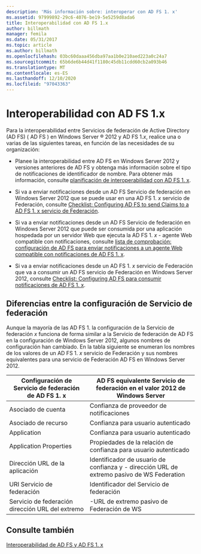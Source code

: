 ```yaml
---
description: 'Más información sobre: interoperar con AD FS 1. x'
ms.assetid: 97999892-29c6-4076-be19-5e5259d8ada6
title: Interoperabilidad con AD FS 1.x
author: billmath
manager: femila
ms.date: 05/31/2017
ms.topic: article
ms.author: billmath
ms.openlocfilehash: 03bc60daaa456dba97aa1b0e210aed223a0c24a7
ms.sourcegitcommit: 65b6de6b44d41f1180c45db11cdd60cb2a093b46
ms.translationtype: MT
ms.contentlocale: es-ES
ms.lasthandoff: 12/10/2020
ms.locfileid: "97043363"
---
```

# <a name="interoperating-with-ad-fs-1x"></a>Interoperabilidad con AD FS 1.x

Para la interoperabilidad entre Servicios de federación de Active Directory (AD FS) \( AD FS \) en Windows Server &reg; 2012 y AD FS 1.*x*, realice una o varias de las siguientes tareas, en función de las necesidades de su organización:

-   Planee la interoperabilidad entre AD FS en Windows Server 2012 y versiones anteriores de AD FS y obtenga más información sobre el tipo de notificaciones de identificador de nombre. Para obtener más información, consulte [planificación de interoperabilidad con AD FS 1. x](/previous-versions/windows/it-pro/windows-server-2012-R2-and-2012/ff678040(v=ws.11)).

-   Si va a enviar notificaciones desde un AD FS Servicio de federación en Windows Server 2012 que se puede usar en una AD FS 1. *x* servicio de Federación, consulte [Checklist: Configuring AD FS to send Claims to a AD FS 1. x servicio de Federación](Checklist--Configuring-AD-FS-to-Send-Claims-to-an-AD-FS-1.x-Federation-Service.md).

-   Si va a enviar notificaciones desde un AD FS Servicio de federación en Windows Server 2012 que puede ser consumida por una aplicación hospedada por un servidor Web que ejecuta la AD FS 1. *x* \- agente Web compatible con notificaciones, consulte [lista de comprobación: configuración de AD FS para enviar notificaciones a un agente Web compatible con notificaciones de AD FS 1. x](Checklist--Configuring-AD-FS-to-Send-Claims-to-an-AD-FS-1.x-Claims-Aware-Web-Agent.md).

-   Si va a enviar notificaciones desde un AD FS 1. *x* servicio de Federación que va a consumir un AD FS servicio de Federación en Windows Server 2012, consulte [Checklist: Configuring AD FS para consumir notificaciones de AD FS 1. x](Checklist--Configuring-AD-FS--to-Consume-Claims-from-AD-FS-1.x.md).

## <a name="differences-between-federation-service-settings"></a>Diferencias entre la configuración de Servicio de federación
Aunque la mayoría de las AD FS 1. la configuración de la Servicio de federación *x* funciona de forma similar a la Servicio de federación de AD FS en la configuración de Windows Server 2012, algunos nombres de configuración han cambiado. En la tabla siguiente se enumeran los nombres de los valores de un AD FS 1. *x* servicio de Federación y sus nombres equivalentes para una servicio de Federación AD FS en Windows Server 2012.

|Configuración de Servicio de federación de AD FS 1. x|AD FS equivalente Servicio de federación en el valor 2012 de Windows Server
|----------------------------------------|----------------------------------------------------------------------------------------------------------
|Asociado de cuenta|Confianza de proveedor de notificaciones
|Asociado de recurso|Confianza para usuario autenticado
|Application|Confianza para usuario autenticado
|Application Properties|Propiedades de la relación de confianza para usuario autenticado
|Dirección URL de la aplicación|Identificador de usuario de confianza y \- dirección URL de extremo pasivo de WS Federation
|URI Servicio de federación|Identificador del Servicio de federación
|Servicio de federación dirección URL del extremo|\-URL de extremo pasivo de Federación de WS

## <a name="see-also"></a>Consulte también
[Interoperabilidad de AD FS y AD FS 1. x](https://go.microsoft.com/fwlink/?LinkId=200776)

